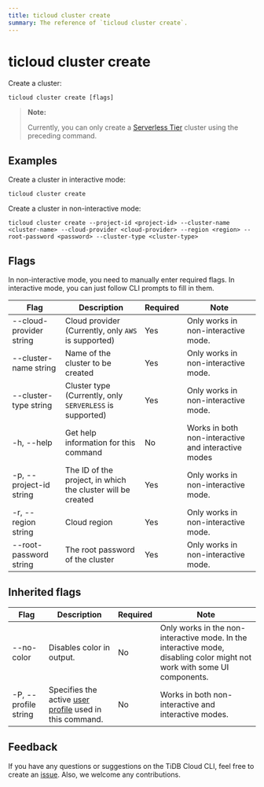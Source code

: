 ```yaml
---
title: ticloud cluster create
summary: The reference of `ticloud cluster create`.
---
```


# ticloud cluster create

Create a cluster:

```shell
ticloud cluster create [flags]
```

> **Note:**
>
> Currently, you can only create a [Serverless Tier](/tidb-cloud/select-cluster-tier.md#serverless-tier-beta) cluster using the preceding command.

## Examples

Create a cluster in interactive mode:

```shell
ticloud cluster create
```

Create a cluster in non-interactive mode:

```shell
ticloud cluster create --project-id <project-id> --cluster-name <cluster-name> --cloud-provider <cloud-provider> --region <region> --root-password <password> --cluster-type <cluster-type>
```

## Flags

In non-interactive mode, you need to manually enter required flags. In interactive mode, you can just follow CLI prompts to fill in them.

| Flag                    | Description                                                 | Required | Note                             |
|-------------------------|-------------------------------------------------------------|----------|-----------------------------------|
| --cloud-provider string | Cloud provider (Currently, only `AWS` is supported)                                | Yes      | Only works in non-interactive mode. |
| --cluster-name string   | Name of the cluster to be created                           | Yes      | Only works in non-interactive mode. |
| --cluster-type string   | Cluster type (Currently, only `SERVERLESS` is supported)    | Yes      | Only works in non-interactive mode. |
| -h, --help              | Get help information for this command   | No       | Works in both non-interactive and interactive modes     |
| -p, --project-id string | The ID of the project, in which the cluster will be created | Yes      | Only works in non-interactive mode. |
| -r, --region string     | Cloud region                                                | Yes      | Only works in non-interactive mode. |
| --root-password string  | The root password of the cluster                            | Yes      | Only works in non-interactive mode. |

## Inherited flags

| Flag                 | Description                                                                               | Required | Note                                                                                                                    |
|----------------------|-------------------------------------------------------------------------------------------|----------|--------------------------------------------------------------------------------------------------------------------------|
| --no-color           | Disables color in output.                                                                  | No       | Only works in the non-interactive mode. In the interactive mode, disabling color might not work with some UI components. |
| -P, --profile string | Specifies the active [user profile](/tidb-cloud/cli-reference.md#user-profile) used in this command. | No       | Works in both non-interactive and interactive modes.                                                                      |

## Feedback

If you have any questions or suggestions on the TiDB Cloud CLI, feel free to create an [issue](https://github.com/tidbcloud/tidbcloud-cli/issues/new/choose). Also, we welcome any contributions.
